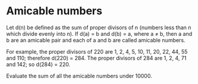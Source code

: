 # Amicable numbers

Let d(n) be defined as the sum of proper divisors of n (numbers less than n
which divide evenly into n).
If d(a) = b and d(b) = a, where a ≠ b, then a and b are an amicable pair and
each of a and b are called amicable numbers.

For example, the proper divisors of 220 are 1, 2, 4, 5, 10, 11, 20, 22, 44, 55
and 110; therefore d(220) = 284. The proper divisors of 284 are 1, 2, 4, 71 and
142; so d(284) = 220.

Evaluate the sum of all the amicable numbers under 10000.
